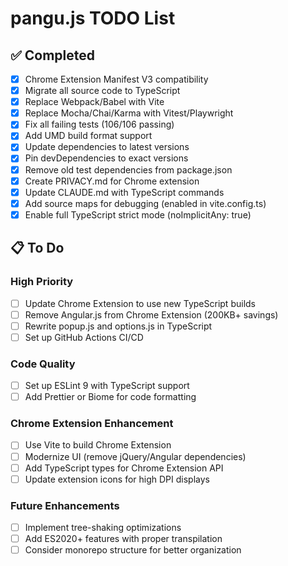 # pangu.js TODO List

## ✅ Completed

- [x] Chrome Extension Manifest V3 compatibility
- [x] Migrate all source code to TypeScript
- [x] Replace Webpack/Babel with Vite
- [x] Replace Mocha/Chai/Karma with Vitest/Playwright
- [x] Fix all failing tests (106/106 passing)
- [x] Add UMD build format support
- [x] Update dependencies to latest versions
- [x] Pin devDependencies to exact versions
- [x] Remove old test dependencies from package.json
- [x] Create PRIVACY.md for Chrome extension
- [x] Update CLAUDE.md with TypeScript commands
- [x] Add source maps for debugging (enabled in vite.config.ts)
- [x] Enable full TypeScript strict mode (noImplicitAny: true)

## 📋 To Do

### High Priority

- [ ] Update Chrome Extension to use new TypeScript builds
- [ ] Remove Angular.js from Chrome Extension (200KB+ savings)
- [ ] Rewrite popup.js and options.js in TypeScript
- [ ] Set up GitHub Actions CI/CD

### Code Quality

- [ ] Set up ESLint 9 with TypeScript support
- [ ] Add Prettier or Biome for code formatting

### Chrome Extension Enhancement

- [ ] Use Vite to build Chrome Extension
- [ ] Modernize UI (remove jQuery/Angular dependencies)
- [ ] Add TypeScript types for Chrome Extension API
- [ ] Update extension icons for high DPI displays

### Future Enhancements

- [ ] Implement tree-shaking optimizations
- [ ] Add ES2020+ features with proper transpilation
- [ ] Consider monorepo structure for better organization
